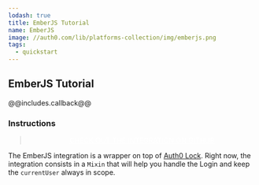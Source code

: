 ```yaml
---
lodash: true
title: EmberJS Tutorial
name: EmberJS
image: //auth0.com/lib/platforms-collection/img/emberjs.png
tags:
  - quickstart
---
```

## EmberJS Tutorial

@@includes.callback@@

### Instructions

<div class="package" style="text-align: center;">
  <blockquote>
    <a href="https://github.com/qboss/auth0-lock-ember" class="btn btn-lg btn-success btn-package" style="text-transform: uppercase; color: white">
      <span style="display: block">Check out the integration on Github</span>
    </a>
  </blockquote>
</div>

The EmberJS integration is a wrapper on top of [Auth0 Lock](https://github.com/auth0/lock). Right now, the integration consists in a `Mixin` that will help you handle the Login and keep the `currentUser` always in scope.
